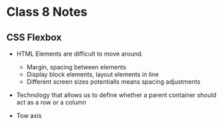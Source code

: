 # Class 8 Notes

## CSS Flexbox

- HTML Elements are difficult to move around. 
    - Margin, spacing between elements
    - Display block elements, layout elements in line
    - Different screen sizes potentialls means spacing adjustments

- Technology that allows us to define whether a parent container should act as a row or a column
- Tow axis